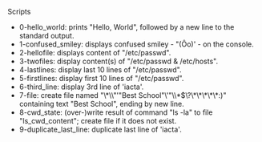 Scripts

- 0-hello_world: prints "Hello, World", followed by a new line to the standard output.
- 1-confused_smiley: displays confused smiley - "(Ôo)' - on the console.
- 2-hellofile: displays content of "/etc/passwd".
- 3-twofiles: display content(s) of "/etc/passwd & /etc/hosts".
- 4-lastlines: display last 10 lines of "/etc/passwd".
- 5-firstlines: display first 10 lines of "/etc/passwd".
- 6-third_line: display 3rd line of 'iacta'.
- 7-file: create file named "\\\*\\\\"'\"Best School\"\\'"\\\\\*\$\\\?\\\*\\\*\\\*\\\*\\\*\:\)" containing text "Best School", ending by new line.
- 8-cwd_state: (over-)write result of command "ls -la" to file "ls_cwd_content"; create file if it does not exist.
- 9-duplicate_last_line: duplicate last line of 'iacta'.
